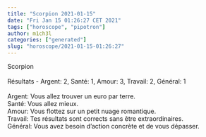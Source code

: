 ```yaml
---
title: "Scorpion 2021-01-15"
date: "Fri Jan 15 01:26:27 CET 2021"
tags: ["horoscope", "pipotron"]
author: m1ch3l
categories: ["generated"]
slug: "horoscope/2021-01-15-01:26:27"
---
```


Scorpion<br>
<br>
Résultats - Argent: 2, Santé: 1, Amour: 3, Travail: 2, Général: 1<br>
<br>
Argent:  Vous allez trouver un euro par terre. <br>
Santé:   Vous allez mieux. <br>
Amour:   Vous flottez sur un petit nuage romantique. <br>
Travail: Tes résultats sont corrects sans être extraordinaires. <br>
Général: Vous avez besoin d’action concrète et de vous dépasser.<br>

